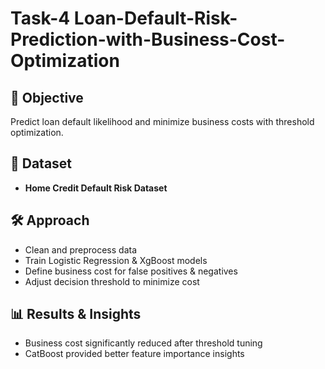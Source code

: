 # Task-4 Loan-Default-Risk-Prediction-with-Business-Cost-Optimization
## 🎯 Objective
Predict loan default likelihood and minimize business costs with threshold optimization.

## 📂 Dataset
- **Home Credit Default Risk Dataset**

## 🛠️ Approach
- Clean and preprocess data
- Train Logistic Regression & XgBoost models
- Define business cost for false positives & negatives
- Adjust decision threshold to minimize cost

## 📊 Results & Insights
- Business cost significantly reduced after threshold tuning
- CatBoost provided better feature importance insights
